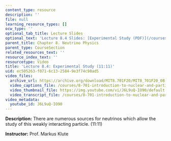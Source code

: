 ```yaml
---
content_type: resource
description: ''
file: null
learning_resource_types: []
ocw_type: ''
optional_tab_title: Lecture Slides
optional_text: 'Lecture 8.4 Slides: [Experimental Study (PDF)](/courses/8-701-introduction-to-nuclear-and-particle-physics-fall-2020/resources/mit8_701f20_lec8-4)'
parent_title: Chapter 8. Neutrino Physics
parent_type: CourseSection
related_resources_text: ''
resource_index_text: ''
resourcetype: Video
title: 'Lecture 8.4: Experimental Study (11:11)'
uid: ec505263-f071-6c13-2584-9e3f74c98ad5
video_files:
  archive_url: https://archive.org/download/MIT8.701F20/MIT8_701F20_08-04_experiments_300k.mp4
  video_captions_file: /courses/8-701-introduction-to-nuclear-and-particle-physics-fall-2020/2c8d5cbe84815e91892138d2d196f573_J6L9uQ-IO90.vtt
  video_thumbnail_file: https://img.youtube.com/vi/J6L9uQ-IO90/default.jpg
  video_transcript_file: /courses/8-701-introduction-to-nuclear-and-particle-physics-fall-2020/999a1cb665fe3eb07c5347faa9cc19ea_J6L9uQ-IO90.pdf
video_metadata:
  youtube_id: J6L9uQ-IO90
---
```


**Description:** There are numerous sources for neutrinos which allow the study of this weakly interacting particle. (11:11)

**Instructor:** Prof. Markus Klute